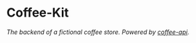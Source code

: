 # Coffee-Kit

_The backend of a fictional coffee store. Powered by [coffee-api](https://github.com/CodebyCR/Coffee-API)._
